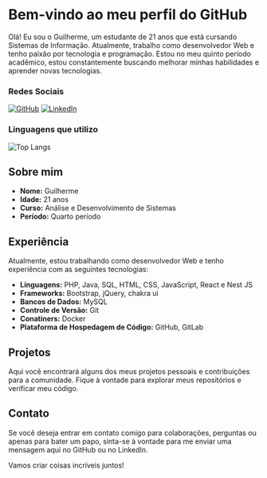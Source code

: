 # Bem-vindo ao meu perfil do GitHub

Olá! Eu sou o Guilherme, um estudante de 21 anos que está cursando Sistemas de Informação. Atualmente, trabalho como desenvolvedor Web e tenho paixão por tecnologia e programação. Estou no meu quinto período acadêmico, estou constantemente buscando melhorar minhas habilidades e aprender novas tecnologias.

### Redes Sociais

[![GitHub](https://img.shields.io/badge/GitHub-100000?style=for-the-badge&logo=github&logoColor=white)](https://github.com/Guirn13/)
[![LinkedIn](https://img.shields.io/badge/LinkedIn-0077B5?style=for-the-badge&logo=linkedin&logoColor=white)](https://www.linkedin.com/in/guilherme-neves-868090231/)

### Linguagens que utilizo

![Top Langs](https://github-readme-stats.vercel.app/api/top-langs/?username=guirn13&hide_progress=true)

## Sobre mim

- **Nome:** Guilherme
- **Idade:** 21 anos
- **Curso:** Análise e Desenvolvimento de Sistemas
- **Período:** Quarto período

## Experiência

Atualmente, estou trabalhando como desenvolvedor Web e tenho experiência com as seguintes tecnologias:

- **Linguagens:** PHP, Java, SQL, HTML, CSS, JavaScript, React e Nest JS
- **Frameworks:** Bootstrap, jQuery, chakra ui
- **Bancos de Dados:** MySQL
- **Controle de Versão:** Git
-  **Conatiners:** Docker
- **Plataforma de Hospedagem de Código:** GitHub, GitLab

## Projetos

Aqui você encontrará alguns dos meus projetos pessoais e contribuições para a comunidade. Fique à vontade para explorar meus repositórios e verificar meu código.

## Contato

Se você deseja entrar em contato comigo para colaborações, perguntas ou apenas para bater um papo, sinta-se à vontade para me enviar uma mensagem aqui no GitHub ou no LinkedIn.

Vamos criar coisas incríveis juntos!
